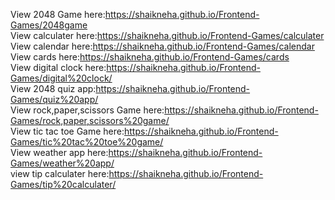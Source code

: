 View 2048 Game here:https://shaikneha.github.io/Frontend-Games/2048game<br>
View calculater here:https://shaikneha.github.io/Frontend-Games/calculater<br>
View calendar here:https://shaikneha.github.io/Frontend-Games/calendar<br>
View cards here:https://shaikneha.github.io/Frontend-Games/cards<br>
View digital clock here:https://shaikneha.github.io/Frontend-Games/digital%20clock/<br>
View 2048 quiz app:https://shaikneha.github.io/Frontend-Games/quiz%20app/<br>
View rock,paper,scissors Game here:https://shaikneha.github.io/Frontend-Games/rock,paper,scissors%20game/<br>
View tic tac toe Game here:https://shaikneha.github.io/Frontend-Games/tic%20tac%20toe%20game/<br>
View weather app here:https://shaikneha.github.io/Frontend-Games/weather%20app/<br>
view tip calculater here:https://shaikneha.github.io/Frontend-Games/tip%20calculater/

